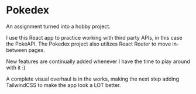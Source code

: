 # Pokedex

An assignment turned into a hobby project.

I use this React app to practice working with third party APIs, in this case the PokéAPI. The Pokedex project also utilizes React Router to move in-between pages.

New features are continually added whenever I have the time to play around with it :)

A complete visual overhaul is in the works, making the next step adding TailwindCSS to make the app look a LOT better.
